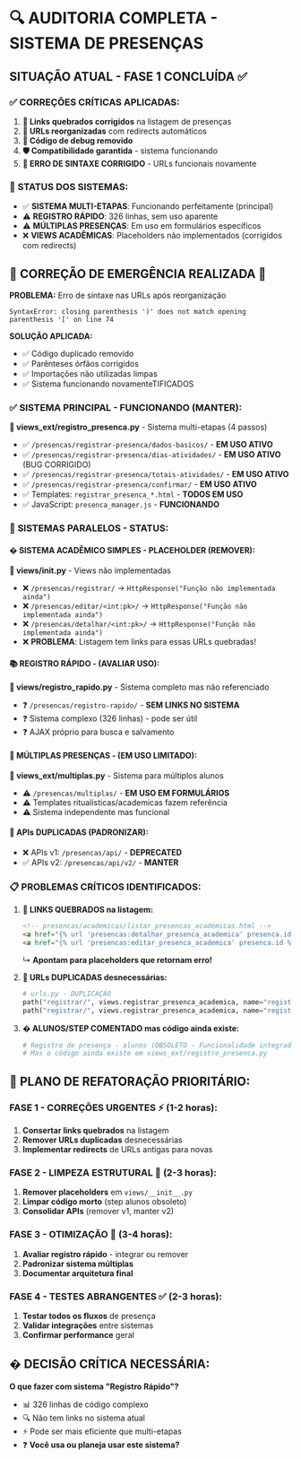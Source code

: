 # 🔍 AUDITORIA COMPLETA - SISTEMA DE PRESENÇAS

##  **SITUAÇÃO ATUAL - FASE 1 CONCLUÍDA** ✅

### ✅ **CORREÇÕES CRÍTICAS APLICADAS:**

1. **🔗 Links quebrados corrigidos** na listagem de presenças
2. **🔄 URLs reorganizadas** com redirects automáticos  
3. **🧹 Código de debug removido** 
4. **🛡️ Compatibilidade garantida** - sistema funcionando
5. **🚨 ERRO DE SINTAXE CORRIGIDO** - URLs funcionais novamente

### 🎯 **STATUS DOS SISTEMAS:**

- ✅ **SISTEMA MULTI-ETAPAS**: Funcionando perfeitamente (principal)
- ⚠️ **REGISTRO RÁPIDO**: 326 linhas, sem uso aparente  
- ⚠️ **MÚLTIPLAS PRESENÇAS**: Em uso em formulários específicos
- ❌ **VIEWS ACADÊMICAS**: Placeholders não implementados (corrigidos com redirects)

## 🎯 **CORREÇÃO DE EMERGÊNCIA REALIZADA** 🚨

**PROBLEMA:** Erro de sintaxe nas URLs após reorganização
```
SyntaxError: closing parenthesis ')' does not match opening parenthesis '[' on line 74
```

**SOLUÇÃO APLICADA:**
- ✅ Código duplicado removido
- ✅ Parênteses órfãos corrigidos  
- ✅ Importações não utilizadas limpas
- ✅ Sistema funcionando novamenteTIFICADOS

### ✅ **SISTEMA PRINCIPAL - FUNCIONANDO** (MANTER):
**📁 views_ext/registro_presenca.py** - Sistema multi-etapas (4 passos)
- ✅ `/presencas/registrar-presenca/dados-basicos/` - **EM USO ATIVO**
- ✅ `/presencas/registrar-presenca/dias-atividades/` - **EM USO ATIVO** (BUG CORRIGIDO)
- ✅ `/presencas/registrar-presenca/totais-atividades/` - **EM USO ATIVO**
- ✅ `/presencas/registrar-presenca/confirmar/` - **EM USO ATIVO**
- ✅ Templates: `registrar_presenca_*.html` - **TODOS EM USO**
- ✅ JavaScript: `presenca_manager.js` - **FUNCIONANDO**

### 🔄 **SISTEMAS PARALELOS - STATUS**:

#### � **SISTEMA ACADÊMICO SIMPLES - PLACEHOLDER** (REMOVER):
**📁 views/__init__.py** - Views não implementadas
- ❌ `/presencas/registrar/` → `HttpResponse("Função não implementada ainda")`
- ❌ `/presencas/editar/<int:pk>/` → `HttpResponse("Função não implementada ainda")`
- ❌ `/presencas/detalhar/<int:pk>/` → `HttpResponse("Função não implementada ainda")`
- ❌ **PROBLEMA**: Listagem tem links para essas URLs quebradas!

#### 📚 **REGISTRO RÁPIDO** - (AVALIAR USO):
**📁 views/registro_rapido.py** - Sistema completo mas não referenciado
- ❓ `/presencas/registro-rapido/` - **SEM LINKS NO SISTEMA**
- ❓ Sistema complexo (326 linhas) - pode ser útil
- ❓ AJAX próprio para busca e salvamento

#### 🔢 **MÚLTIPLAS PRESENÇAS** - (EM USO LIMITADO):
**📁 views_ext/multiplas.py** - Sistema para múltiplos alunos
- ⚠️ `/presencas/multiplas/` - **EM USO EM FORMULÁRIOS**
- ⚠️ Templates ritualisticas/academicas fazem referência
- ⚠️ Sistema independente mas funcional

#### 🎯 **APIs DUPLICADAS** (PADRONIZAR):
- ❌ APIs v1: `/presencas/api/` - **DEPRECATED**
- ✅ APIs v2: `/presencas/api/v2/` - **MANTER**

### 📋 **PROBLEMAS CRÍTICOS IDENTIFICADOS**:

1. **🔗 LINKS QUEBRADOS na listagem:**
   ```html
   <!-- presencas/academicas/listar_presencas_academicas.html -->
   <a href="{% url 'presencas:detalhar_presenca_academica' presenca.id %}">
   <a href="{% url 'presencas:editar_presenca_academica' presenca.id %}">
   ```
   ↳ **Apontam para placeholders que retornam erro!**

2. **🔄 URLs DUPLICADAS desnecessárias:**
   ```python
   # urls.py - DUPLICAÇÃO
   path("registrar/", views.registrar_presenca_academica, name="registrar_presenca"),
   path("registrar/", views.registrar_presenca_academica, name="registrar_presenca_academica"),
   ```

3. **� ALUNOS/STEP COMENTADO mas código ainda existe:**
   ```python
   # Registro de presença - alunos (OBSOLETO - Funcionalidade integrada na etapa de dias)
   # Mas o código ainda existe em views_ext/registro_presenca.py
   ```

## 🎯 **PLANO DE REFATORAÇÃO PRIORITÁRIO**:

### **FASE 1 - CORREÇÕES URGENTES** ⚡ (1-2 horas):
1. **Consertar links quebrados** na listagem
2. **Remover URLs duplicadas** desnecessárias  
3. **Implementar redirects** de URLs antigas para novas

### **FASE 2 - LIMPEZA ESTRUTURAL** 🧹 (2-3 horas):
1. **Remover placeholders** em `views/__init__.py`
2. **Limpar código morto** (step alunos obsoleto)
3. **Consolidar APIs** (remover v1, manter v2)

### **FASE 3 - OTIMIZAÇÃO** 🚀 (3-4 horas):
1. **Avaliar registro rápido** - integrar ou remover
2. **Padronizar sistema múltiplas** 
3. **Documentar arquitetura final**

### **FASE 4 - TESTES ABRANGENTES** ✅ (2-3 horas):
1. **Testar todos os fluxos** de presença
2. **Validar integrações** entre sistemas
3. **Confirmar performance** geral

## � **DECISÃO CRÍTICA NECESSÁRIA**:
**O que fazer com sistema "Registro Rápido"?**
- 📊 326 linhas de código complexo
- 🔍 Não tem links no sistema atual  
- ⚡ Pode ser mais eficiente que multi-etapas
- ❓ **Você usa ou planeja usar este sistema?**
